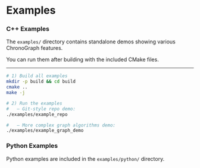 # Examples

### C++ Examples

The `examples/` directory contains standalone demos showing various ChronoGraph features.

You can run them after building with the included CMake files.

---

```bash
# 1) Build all examples
mkdir -p build && cd build
cmake ..
make -j

# 2) Run the examples
#   – Git-style repo demo:
./examples/example_repo

#   – More complex graph algorithms demo:
./examples/example_graph_demo
```

### Python Examples

Python examples are included in the `examples/python/` directory.
